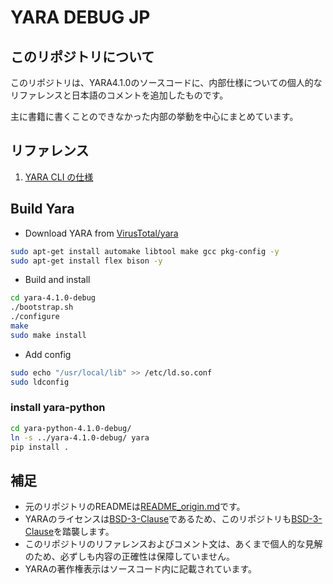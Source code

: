 # YARA DEBUG JP

## このリポジトリについて

このリポジトリは、YARA4.1.0のソースコードに、内部仕様についての個人的なリファレンスと日本語のコメントを追加したものです。

主に書籍に書くことのできなかった内部の挙動を中心にまとめています。

## リファレンス

1. [YARA CLI の仕様](Reference/yaracli.md)

## Build Yara

- Download YARA from [VirusTotal/yara](https://github.com/VirusTotal/yara/releases)

```bash
sudo apt-get install automake libtool make gcc pkg-config -y
sudo apt-get install flex bison -y
```

- Build and install

``` bash
cd yara-4.1.0-debug
./bootstrap.sh
./configure
make
sudo make install
```

- Add config

``` bash
sudo echo "/usr/local/lib" >> /etc/ld.so.conf
sudo ldconfig 
```

### install yara-python

``` bash
cd yara-python-4.1.0-debug/
ln -s ../yara-4.1.0-debug/ yara
pip install .
```

## 補足

- 元のリポジトリのREADMEは[README_origin.md](README_origin.md)です。
- YARAのライセンスは[BSD-3-Clause](https://opensource.org/licenses/BSD-3-Clause)であるため、このリポジトリも[BSD-3-Clause](https://opensource.org/licenses/BSD-3-Clause)を踏襲します。
- このリポジトリのリファレンスおよびコメント文は、あくまで個人的な見解のため、必ずしも内容の正確性は保障していません。
- YARAの著作権表示はソースコード内に記載されています。